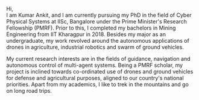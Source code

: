 Hi, <br />
I am Kumar Ankit, and I am currently pursuing my PhD in the field of Cyber Physical Systems at IISc, Bangalore under the Prime Minister's Research Fellowship (PMRF). Prior to this, I completed my bachelors in Mining Engineering from IIT Kharagpur in 2018. Besides my major as an undergraduate, my work revolved around the autonomous applications of drones in agriculture, industrial robotics and swarm of ground vehicles.

My current research interests are in the fields of guidance, navigation and autonomous control of multi-agent systems. Being a PMRF scholar, my project is inclined towards co-ordinated use of drones and ground vehicles for defense and agricultural purposes, aligned to our country's national priorities. Apart from my academics, I like to trek in the mountains and go on long road trips.

